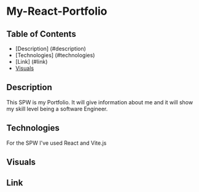 # My-React-Portfolio




## Table of Contents
- [Description] (#description)
- [Technologies] (#technologies)
- [Link] (#link)
- [Visuals](#visuals)

## Description
This SPW is my Portfolio.  It will give information about me and it will show my skill level being a software Engineer.

## Technologies
For the SPW I've used React and Vite.js

## Visuals

## Link








